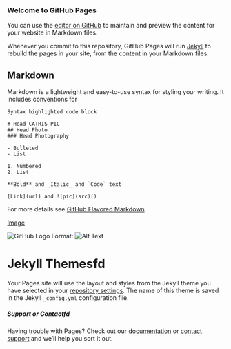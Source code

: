 ### Welcome to GitHub Pages

You can use the [editor on GitHub](https://github.com/catrispics/Catris-Photo/edit/master/README.md) to maintain and preview the content for your website in Markdown files.

Whenever you commit to this repository, GitHub Pages will run [Jekyll](https://jekyllrb.com/) to rebuild the pages in your site, from the content in your Markdown files.

## Markdown

Markdown is a lightweight and easy-to-use syntax for styling your writing. It includes conventions for

```markdow
Syntax highlighted code block

# Head CATRIS PIC
## Head Photo
### Head Photography

- Bulleted
- List

1. Numbered
2. List

**Bold** and _Italic_ and `Code` text

[Link](url) and ![pic](src)()
```

For more details see [GitHub Flavored Markdown](https://guides.github.com/features/mastering-markdown/).

[Image](catrisphotography/PicsArt_08-26-06.50.53.jpg)

![GitHub Logo](/images/logo.png)
Format: ![Alt Text](url)

# Jekyll Themesfd

Your Pages site will use the layout and styles from the Jekyll theme you have selected in your [repository settings](https://github.com/catrispics/Catris-Photo/settings). The name of this theme is saved in the Jekyll `_config.yml` configuration file.

##### Support or Contactfd

Having trouble with Pages? Check out our [documentation](https://help.github.com/categories/github-pages-basics/) or [contact support](https://github.com/contact) and we’ll help you sort it out.
